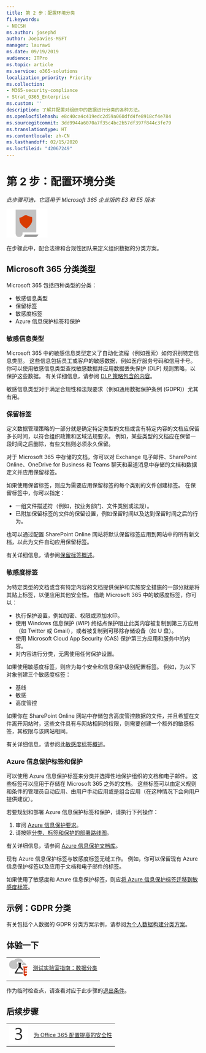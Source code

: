 ```yaml
---
title: 第 2 步：配置环境分类
f1.keywords:
- NOCSH
ms.author: josephd
author: JoeDavies-MSFT
manager: laurawi
ms.date: 09/19/2019
audience: ITPro
ms.topic: article
ms.service: o365-solutions
localization_priority: Priority
ms.collection:
- M365-security-compliance
- Strat_O365_Enterprise
ms.custom: ''
description: 了解并配置对组织中的数据进行分类的各种方法。
ms.openlocfilehash: e8c40ca4c419edc2d59a060dfd4fe8918cf4e784
ms.sourcegitcommit: 3dd9944a6070a7f35c4bc2b57df397f844c3fe79
ms.translationtype: HT
ms.contentlocale: zh-CN
ms.lasthandoff: 02/15/2020
ms.locfileid: "42067249"
---
```

# <a name="step-2-configure-classification-for-your-environment"></a>第 2 步：配置环境分类

*此步骤可选，它适用于 Microsoft 365 企业版的 E3 和 E5 版本*

![第 6 阶段：信息保护](../media/deploy-foundation-infrastructure/infoprotection_icon-small.png)

在步骤此中，配合法律和合规性团队来定义组织数据的分类方案。

## <a name="microsoft-365-classification-types"></a>Microsoft 365 分类类型

Microsoft 365 包括四种类型的分类：

- 敏感信息类型
- 保留标签
- 敏感度标签
- Azure 信息保护标签和保护

### <a name="sensitive-information-types"></a>敏感信息类型

Microsoft 365 中的敏感信息类型定义了自动化流程（例如搜索）如何识别特定信息类型。 这些信息包括员工或客户的敏感数据，例如医疗服务号码和信用卡号。 你可以使用敏感信息类型查找敏感数据并应用数据丢失保护 (DLP) 规则策略，以保护这些数据。 有关详细信息，请参阅 [DLP 策略包含的内容](https://docs.microsoft.com/office365/securitycompliance/data-loss-prevention-policies#what-a-dlp-policy-contains)。 

敏感信息类型对于满足合规性和法规要求（例如通用数据保护条例 (GDPR)）尤其有用。

### <a name="retention-labels"></a>保留标签

定义数据管理策略的一部分就是确定特定类型的文档或含有特定内容的文档应保留多长时间，以符合组织政策和区域法规要求。 例如，某些类型的文档应在保留一段时间之后删除，有些文档则必须永久保留。

对于 Microsoft 365 中存储的文档，你可以对 Exchange 电子邮件、SharePoint Online、OneDrive for Business 和 Teams 聊天和渠道消息中存储的文档和数据定义并应用保留标签。 

如果使用保留标签，则应为需要应用保留标签的每个类别的文件创建标签。 在保留标签中，你可以指定：

- 一组文件描述符（例如，按业务部门、文件类别或法规）。
- 已附加保留标签的文件的保留设置，例如保留时间以及达到保留时间之后的行为。

也可以通过配置 SharePoint Online 网站将默认保留标签应用到网站中的所有新文档，以此为文件自动应用保留标签。 

有关详细信息，请参阅[保留标签概述](https://docs.microsoft.com/office365/securitycompliance/labels)。

### <a name="sensitivity-labels"></a>敏感度标签

为特定类型的文档或含有特定内容的文档提供保护和实施安全措施的一部分就是将其贴上标签，以便应用其他安全性。 借助 Microsoft 365 中的敏感度标签，你可以：

- 执行保护设置，例如加密、权限或添加水印。
- 使用 Windows 信息保护 (WIP) 终结点保护阻止此类内容被复制到第三方应用（如 Twitter 或 Gmail），或者被复制到可移除存储设备（如 U 盘）。
- 使用 Microsoft Cloud App Security (CAS) 保护第三方应用和服务中的内容。 
- 对内容进行分类，无需使用任何保护设置。

如果使用敏感度标签，则应为每个安全和信息保护级别配置标签。 例如，为以下对象创建三个敏感度标签：

- 基线
- 敏感
- 高度管控

如果你在 SharePoint Online 网站中存储包含高度管控数据的文件，并且希望在文件离开网站时，这些文件具有与网站相同的权限，则需要创建一个额外的敏感标签，其权限与该网站相同。

有关详细信息，请参阅此[敏感度标签概述](https://docs.microsoft.com/office365/securitycompliance/sensitivity-labels)。

### <a name="azure-information-protection-labels-and-protection"></a>Azure 信息保护标签和保护

可以使用 Azure 信息保护标签来分类并选择性地保护组织的文档和电子邮件。 这些标签可以应用于存储在 Microsoft 365 之外的文档。 这些标签可以由定义规则和条件的管理员自动应用、由用户手动应用或是组合应用（在这种情况下会向用户提供建议）。

若要规划和部署 Azure 信息保护标签和保护，请执行下列操作：

1. 审阅 [Azure 信息保护要求](https://docs.microsoft.com/information-protection/get-started/requirements)。
2. 请按照[分类、标签和保护的部署路线图](https://docs.microsoft.com/information-protection/plan-design/deployment-roadmap#deployment-roadmap-for-classification-labeling-and-protection)。

有关详细信息，请参阅 [Azure 信息保护文档库](https://docs.microsoft.com/information-protection/)。

现有 Azure 信息保护标签与敏感度标签无缝工作。 例如，你可以保留现有 Azure 信息保护标签以及应用于文档和电子邮件的标签。

如果使用了敏感度和 Azure 信息保护标签，则应[将 Azure 信息保护标签迁移到敏感度标签](https://docs.microsoft.com/office365/securitycompliance/sensitivity-labels#how-sensitivity-labels-work-with-existing-azure-information-protection-labels)。

## <a name="example-classification-for-gdpr"></a>示例：GDPR 分类

有关包括个人数据的 GDPR 分类方案示例，请参阅[为个人数据构建分类方案](https://docs.microsoft.com/office365/enterprise/architect-a-classification-schema-for-personal-data)。

## <a name="take-it-for-a-test-drive"></a>体验一下

|||
|:-------|:-----|
|![Microsoft 云测试实验室指南](../media/m365-enterprise-test-lab-guides/cloud-tlg-icon-small.png)| [测试实验室指南：数据分类](data-classification-microsoft-365-enterprise-dev-test-environment.md) |
|||

作为临时检查点，请查看对应于此步骤的[退出条件](infoprotect-exit-criteria.md#crit-infoprotect-step2)。

## <a name="next-step"></a>后续步骤

|||
|:-------|:-----|
|![第 3 步](../media/stepnumbers/Step3.png)|[为 Office 365 配置提高的安全性](infoprotect-configure-increased-security-office-365.md)|

